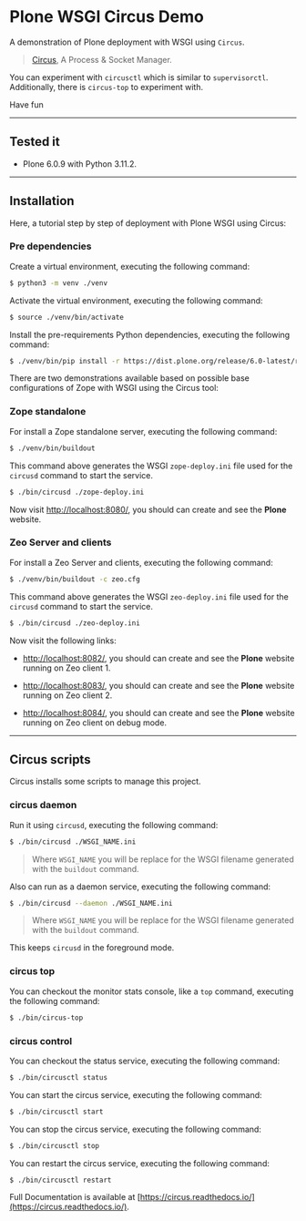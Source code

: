 # Plone WSGI Circus Demo

A demonstration of Plone deployment with WSGI using ``Circus``.

> [Circus](https://circus.readthedocs.io/), A Process & Socket Manager.

You can experiment with ``circusctl`` which is similar to
``supervisorctl``.
Additionally, there is ``circus-top`` to experiment with.

Have fun

---

## Tested it

- Plone 6.0.9 with Python 3.11.2.

---

## Installation

Here, a tutorial step by step of deployment with Plone WSGI using Circus:

### Pre dependencies

Create a virtual environment, executing the following command:

```bash
$ python3 -m venv ./venv
```

Activate the virtual environment, executing the following command:

```bash
$ source ./venv/bin/activate
```

Install the pre-requirements Python dependencies, executing the following command:

```bash
$ ./venv/bin/pip install -r https://dist.plone.org/release/6.0-latest/requirements.txt
```

There are two demonstrations available based on possible base configurations of Zope with WSGI using the Circus tool:

### Zope standalone

For install a Zope standalone server, executing the following command:

```bash
$ ./venv/bin/buildout
```

This command above generates the WSGI ``zope-deploy.ini`` file used for the ``circusd`` command to start the service.

```bash
$ ./bin/circusd ./zope-deploy.ini
```

Now visit [http://localhost:8080/](http://localhost:8080/), you should can create and see the **Plone** website.

### Zeo Server and clients

For install a Zeo Server and clients, executing the following command:

```bash
$ ./venv/bin/buildout -c zeo.cfg
```

This command above generates the WSGI ``zeo-deploy.ini`` file used for the ``circusd`` command to start the service.

```bash
$ ./bin/circusd ./zeo-deploy.ini
```

Now visit the following links:

- [http://localhost:8082/](http://localhost:8082/), you should can create and see the **Plone** website running on Zeo client 1.

- [http://localhost:8083/](http://localhost:8083/), you should can create and see the **Plone** website running on Zeo client 2.

- [http://localhost:8084/](http://localhost:8084/), you should can create and see the **Plone** website running on Zeo client on debug mode.


---

## Circus scripts

Circus installs some scripts to manage this project.

### circus daemon

Run it using ``circusd``, executing the following command:

```bash
$ ./bin/circusd ./WSGI_NAME.ini
```

> Where ``WSGI_NAME`` you will be replace for the WSGI filename generated with the ``buildout`` command.

Also can run as a daemon service, executing the following command:

```bash
$ ./bin/circusd --daemon ./WSGI_NAME.ini
```

> Where ``WSGI_NAME`` you will be replace for the WSGI filename generated with the ``buildout`` command.

This keeps ``circusd`` in the foreground mode.

### circus top

You can checkout the monitor stats console, like a ``top`` command, executing the following command:

```bash
$ ./bin/circus-top
```

### circus control

You can checkout the status service, executing the following command:

```bash
$ ./bin/circusctl status
```

You can start the circus service, executing the following command:

```bash
$ ./bin/circusctl start
```

You can stop the circus service, executing the following command:

```bash
$ ./bin/circusctl stop
```

You can restart the circus service, executing the following command:

```bash
$ ./bin/circusctl restart
```

Full Documentation is available at [https://circus.readthedocs.io/](https://circus.readthedocs.io/).
